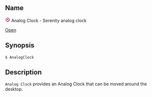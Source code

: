 ## Name

![Icon](../../../../../res/icons/16x16/app-analog-clock.png) Analog Clock - Serenity analog clock

[Open](file:///bin/AnalogClock)

## Synopsis

```**sh
$ AnalogClock
```

## Description

`Analog Clock` provides an Analog Clock that can be moved around the desktop.
